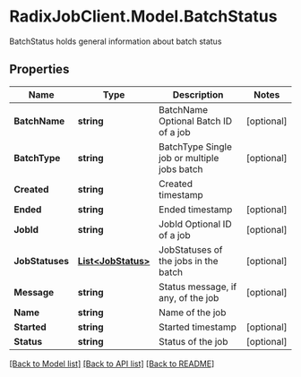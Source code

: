 # RadixJobClient.Model.BatchStatus
BatchStatus holds general information about batch status

## Properties

Name | Type | Description | Notes
------------ | ------------- | ------------- | -------------
**BatchName** | **string** | BatchName Optional Batch ID of a job | [optional] 
**BatchType** | **string** | BatchType Single job or multiple jobs batch | [optional] 
**Created** | **string** | Created timestamp | 
**Ended** | **string** | Ended timestamp | [optional] 
**JobId** | **string** | JobId Optional ID of a job | [optional] 
**JobStatuses** | [**List&lt;JobStatus&gt;**](JobStatus.md) | JobStatuses of the jobs in the batch | [optional] 
**Message** | **string** | Status message, if any, of the job | [optional] 
**Name** | **string** | Name of the job | 
**Started** | **string** | Started timestamp | [optional] 
**Status** | **string** | Status of the job | [optional] 

[[Back to Model list]](../README.md#documentation-for-models) [[Back to API list]](../README.md#documentation-for-api-endpoints) [[Back to README]](../README.md)

